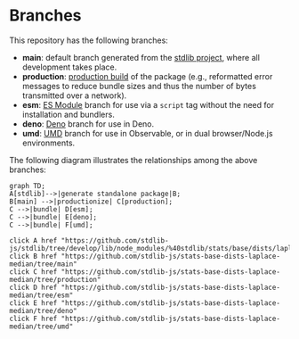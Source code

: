 <!--

@license Apache-2.0

Copyright (c) 2022 The Stdlib Authors.

Licensed under the Apache License, Version 2.0 (the "License");
you may not use this file except in compliance with the License.
You may obtain a copy of the License at

    http://www.apache.org/licenses/LICENSE-2.0

Unless required by applicable law or agreed to in writing, software
distributed under the License is distributed on an "AS IS" BASIS,
WITHOUT WARRANTIES OR CONDITIONS OF ANY KIND, either express or implied.
See the License for the specific language governing permissions and
limitations under the License.

-->

# Branches

This repository has the following branches:

-   **main**: default branch generated from the [stdlib project][stdlib-url], where all development takes place.
-   **production**: [production build][production-url] of the package (e.g., reformatted error messages to reduce bundle sizes and thus the number of bytes transmitted over a network).
-   **esm**: [ES Module][esm-url] branch for use via a `script` tag without the need for installation and bundlers.
-   **deno**: [Deno][deno-url] branch for use in Deno.
-   **umd**: [UMD][umd-url] branch for use in Observable, or in dual browser/Node.js environments.

The following diagram illustrates the relationships among the above branches:

```mermaid
graph TD;
A[stdlib]-->|generate standalone package|B;
B[main] -->|productionize| C[production];
C -->|bundle| D[esm];
C -->|bundle| E[deno];
C -->|bundle| F[umd];

click A href "https://github.com/stdlib-js/stdlib/tree/develop/lib/node_modules/%40stdlib/stats/base/dists/laplace/median"
click B href "https://github.com/stdlib-js/stats-base-dists-laplace-median/tree/main"
click C href "https://github.com/stdlib-js/stats-base-dists-laplace-median/tree/production"
click D href "https://github.com/stdlib-js/stats-base-dists-laplace-median/tree/esm"
click E href "https://github.com/stdlib-js/stats-base-dists-laplace-median/tree/deno"
click F href "https://github.com/stdlib-js/stats-base-dists-laplace-median/tree/umd"
```

[stdlib-url]: https://github.com/stdlib-js/stdlib/tree/develop/lib/node_modules/%40stdlib/stats/base/dists/laplace/median
[production-url]: https://github.com/stdlib-js/stats-base-dists-laplace-median/tree/production
[deno-url]: https://github.com/stdlib-js/stats-base-dists-laplace-median/tree/deno
[umd-url]: https://github.com/stdlib-js/stats-base-dists-laplace-median/tree/umd
[esm-url]: https://github.com/stdlib-js/stats-base-dists-laplace-median/tree/esm
